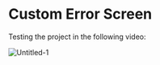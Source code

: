 # Custom Error Screen 

<p>Testing the project in the following video:</p>


![Untitled-1](https://github.com/SeyyedAmirNimaGhaebi/custom_error_screen/assets/124828880/c4e014b7-915e-47fe-a814-0a19eb30a3b2)
